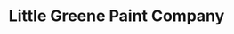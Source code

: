 ---
title: "Little Greene Paint Company"
url: /muenchen/little-greene-paint-company/
shop: Farben
---